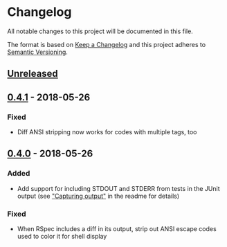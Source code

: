 # Changelog

All notable changes to this project will be documented in this file.

The format is based on [Keep a Changelog] and this project adheres to [Semantic Versioning].

  [Keep a Changelog]: http://keepachangelog.com/en/1.0.0/
  [Semantic Versioning]: http://semver.org/spec/v2.0.0.html

## [Unreleased]

## [0.4.1] - 2018-05-26
### Fixed
- Diff ANSI stripping now works for codes with multiple tags, too

## [0.4.0] - 2018-05-26
### Added
- Add support for including STDOUT and STDERR from tests in the JUnit output (see ["Capturing output"] in the readme for details)
### Fixed
- When RSpec includes a diff in its output, strip out ANSI escape codes used to color it for shell display

  ["Capturing output"]: https://github.com/sj26/rspec_junit_formatter#capturing-output

  [Unreleased]: https://github.com/sj26/rspec_junit_formatter/compare/v0.4.0...main
  [0.4.1]: https://github.com/sj26/rspec_junit_formatter/compare/v0.4.0...v0.4.1
  [0.4.0]: https://github.com/sj26/rspec_junit_formatter/compare/v0.3.0...v0.4.0
